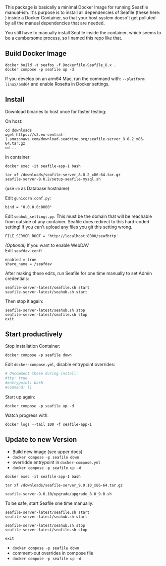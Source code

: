 This package is basically a minimal Docker Image for running Seasfile manual-ish. It's purpose is to install all dependencies of Seafile (these here: []()) inside a Docker Container, so that your host system doesn't get polluted by all the manual dependencies that are needed.

You still have to manually install Seafile inside the container, which seems to be a cumbersome process, so I named this repo like that.


## Build Docker Image

```
docker build -t seafos -f Dockerfile-Seafile_8.x .
docker compose -p seafile up -d
```

If you develop on an arm64 Mac, run the command with: `--platform linux/amd64` and enable Rosetta in Docker settings.


## Install

Download binaries to host once for faster testing:

On host:

```
cd downloads
wget https://s3.eu-central-1.amazonaws.com/download.seadrive.org/seafile-server_8.0.2_x86-64.tar.gz
cd ..
```

In container:

```
docker exec -it seafile-app-1 bash

tar xf /downloads/seafile-server_8.0.2_x86-64.tar.gz
seafile-server-8.0.2/setup-seafile-mysql.sh
```
(use `db` as Database hostname)

Edit `gunicorn.conf.py`:

```
bind = "0.0.0.0:8000"
```

Edit `seahub_settings.py`. This must be the domain that will be reachable from outside of any container. Seafile does redirect to this hard-coded setting! If you can't upload any files you git this setting wrong.

```
FILE_SERVER_ROOT = 'http://localhost:8000/seafhttp'
```

*(Optional)* If you want to enable WebDAV  
Edit `seafdav.conf`:

```
enabled = true
share_name = /seafdav
```

After making these edits, run Seafile for one time manually to set Admin credentials:

```
seafile-server-latest/seafile.sh start
seafile-server-latest/seahub.sh start
```

Then stop it again:

```
seafile-server-latest/seahub.sh stop
seafile-server-latest/seafile.sh stop
exit
```


## Start productively

Stop installation Container:

```
docker compose -p seafile down
```

Edit `docker-compose.yml`, disable entrypoint overrides:

```yaml
# Uncomment these during install:
#tty: true
#entrypoint: bash
#command: []
```

Start up again:

```
docker compose -p seafile up -d
```

Watch progress with:

```
docker logs --tail 100 -f seafile-app-1
```


## Update to new Version

- Build new image (see upper docs)
- `docker compose -p seafile down`
- overridde entrypoint in `docker-compose.yml`
- `docker compose -p seafile up -d`

```
docker exec -it seafile-app-1 bash

tar xf /downloads/seafile-server_9.0.10_x86-64.tar.gz

seafile-server-9.0.10/upgrade/upgrade_8.0_9.0.sh
```

To be safe, start Seafile one time manually:

```
seafile-server-latest/seafile.sh start
seafile-server-latest/seahub.sh start

seafile-server-latest/seahub.sh stop
seafile-server-latest/seafile.sh stop

exit
```

- `docker compose -p seafile down`
- comment-out overrides in compose file
- `docker compose -p seafile up -d`
